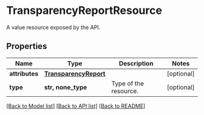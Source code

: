 # TransparencyReportResource

A value resource exposed by the API.

## Properties
Name | Type | Description | Notes
------------ | ------------- | ------------- | -------------
**attributes** | [**TransparencyReport**](TransparencyReport.md) |  | [optional] 
**type** | **str, none_type** | Type of the resource. | [optional] 

[[Back to Model list]](../README.md#documentation-for-models) [[Back to API list]](../README.md#documentation-for-api-endpoints) [[Back to README]](../README.md)


